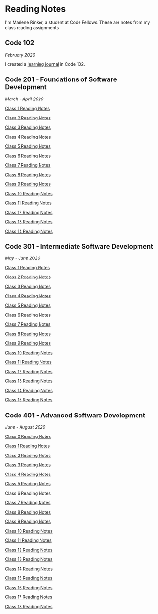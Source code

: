 # Reading Notes

I'm Marlene Rinker, a student at Code Fellows. These are notes from my class reading assignments.

## Code 102 
_February 2020_

I created a [learning journal](https://marlene-rinker.github.io/learning-journal/) in Code 102. 

## Code 201 - Foundations of Software Development
_March - April 2020_

[Class 1 Reading Notes](https://marlene-rinker.github.io/reading-notes/201/class-01) 

[Class 2 Reading Notes](https://marlene-rinker.github.io/reading-notes/201/class-02)

[Class 3 Reading Notes](https://marlene-rinker.github.io/reading-notes/201/class-03)

[Class 4 Reading Notes](https://marlene-rinker.github.io/reading-notes/201/class-04)

[Class 5 Reading Notes](https://marlene-rinker.github.io/reading-notes/201/class-05)

[Class 6 Reading Notes](https://marlene-rinker.github.io/reading-notes/201/class-06)

[Class 7 Reading Notes](https://marlene-rinker.github.io/reading-notes/201/class-07)

[Class 8 Reading Notes](https://marlene-rinker.github.io/reading-notes/201/class-08)

[Class 9 Reading Notes](https://marlene-rinker.github.io/reading-notes/201/class-09)

[Class 10 Reading Notes](https://marlene-rinker.github.io/reading-notes/201/class-10)

[Class 11 Reading Notes](https://marlene-rinker.github.io/reading-notes/201/class-11)

[Class 12 Reading Notes](https://marlene-rinker.github.io/reading-notes/201/class-12)

[Class 13 Reading Notes](https://marlene-rinker.github.io/reading-notes/201/class-13)

[Class 14 Reading Notes](https://marlene-rinker.github.io/reading-notes/201/class-14)

## Code 301 - Intermediate Software Development
_May - June 2020_

[Class 1 Reading Notes](https://marlene-rinker.github.io/reading-notes/301/class-01)

[Class 2 Reading Notes](https://marlene-rinker.github.io/reading-notes/301/class-02)

[Class 3 Reading Notes](https://marlene-rinker.github.io/reading-notes/301/class-03)

[Class 4 Reading Notes](https://marlene-rinker.github.io/reading-notes/301/class-04)

[Class 5 Reading Notes](https://marlene-rinker.github.io/reading-notes/301/class-05)

[Class 6 Reading Notes](https://marlene-rinker.github.io/reading-notes/301/class-06)

[Class 7 Reading Notes](https://marlene-rinker.github.io/reading-notes/301/class-07)

[Class 8 Reading Notes](https://marlene-rinker.github.io/reading-notes/301/class-08)

[Class 9 Reading Notes](https://marlene-rinker.github.io/reading-notes/301/class-09)

[Class 10 Reading Notes](https://marlene-rinker.github.io/reading-notes/301/class-10)

[Class 11 Reading Notes](https://marlene-rinker.github.io/reading-notes/301/class-11)

[Class 12 Reading Notes](https://marlene-rinker.github.io/reading-notes/301/class-12)

[Class 13 Reading Notes](https://marlene-rinker.github.io/reading-notes/301/class-13)

[Class 14 Reading Notes](https://marlene-rinker.github.io/reading-notes/301/class-14)

[Class 15 Reading Notes](https://marlene-rinker.github.io/reading-notes/301/class-15)

## Code 401 - Advanced Software Development
_June - August 2020_

[Class 0 Reading Notes](https://marlene-rinker.github.io/reading-notes/401/class-00)

[Class 1 Reading Notes](https://marlene-rinker.github.io/reading-notes/401/class-01)

[Class 2 Reading Notes](https://marlene-rinker.github.io/reading-notes/401/class-02)

[Class 3 Reading Notes](https://marlene-rinker.github.io/reading-notes/401/class-03)

[Class 4 Reading Notes](https://marlene-rinker.github.io/reading-notes/401/class-04)

[Class 5 Reading Notes](https://marlene-rinker.github.io/reading-notes/401/class-05)

[Class 6 Reading Notes](https://marlene-rinker.github.io/reading-notes/401/class-06)

[Class 7 Reading Notes](https://marlene-rinker.github.io/reading-notes/401/class-07)

[Class 8 Reading Notes](https://marlene-rinker.github.io/reading-notes/401/class-08)

[Class 9 Reading Notes](https://marlene-rinker.github.io/reading-notes/401/class-09)

[Class 10 Reading Notes](https://marlene-rinker.github.io/reading-notes/401/class-10)

[Class 11 Reading Notes](https://marlene-rinker.github.io/reading-notes/401/class-11)

[Class 12 Reading Notes](https://marlene-rinker.github.io/reading-notes/401/class-12)

[Class 13 Reading Notes](https://marlene-rinker.github.io/reading-notes/401/class-13)

[Class 14 Reading Notes](https://marlene-rinker.github.io/reading-notes/401/class-14)

[Class 15 Reading Notes](https://marlene-rinker.github.io/reading-notes/401/class-15)

[Class 16 Reading Notes](https://marlene-rinker.github.io/reading-notes/401/class-16)

[Class 17 Reading Notes](https://marlene-rinker.github.io/reading-notes/401/class-17)

[Class 18 Reading Notes](https://marlene-rinker.github.io/reading-notes/401/class-18)

